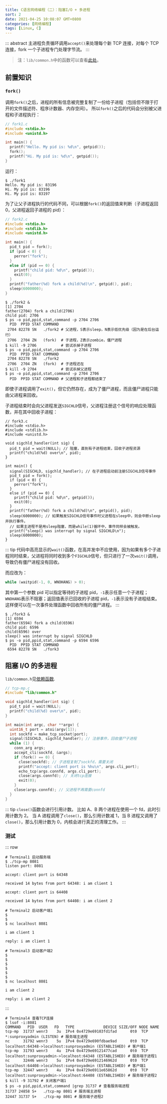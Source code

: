 ```yaml
---
title: C语言网络编程（二）：阻塞I/O + 多进程
sort: 2
date: 2021-04-25 10:08:07 GMT+0800
categories: [网络编程]
tags: [Linux, C]
---
```


::: abstract
主进程负责循环调用`accept()`来处理每个新 TCP 连接，对每个 TCP 连接，fork 一个子进程专门处理字节流。
:::

<!-- more -->

> 注：`lib/common.h`中的函数可以查看[此处](./lib.md)。

## 前置知识

### `fork()`

调用`fork()`之后，进程的所有信息被完整复制了一份给子进程（包括但不限于打开的文件描述符、程序计数器、内存空间）。
所以`fork()`之后的代码会分别被父进程和子进程执行：

```c
// fork1.c
#include <stdio.h>
#include <unistd.h>

int main() {
  printf("Hello. My pid is: %d\n", getpid());
  fork();
  printf("Hi. My pid is: %d\n", getpid());
}
```

运行：

```terminal
$ ./fork1
Hello. My pid is: 83196
Hi. My pid is: 83196
Hi. My pid is: 83197
```

为了让父子进程执行的代码不同，可以根据`fork()`的返回值来判断（子进程返回 0，父进程返回子进程的 pid）：

```c
// fork2.c
#include <stdio.h>
#include <stdlib.h>
#include <unistd.h>

int main() {
  pid_t pid = fork();
  if (pid < 0) {
    perror("fork");
  }
  else if (pid == 0) {
    printf("child pid: %d\n", getpid());
    exit(0);
  }
  printf("father(%d) fork a child(%d)\n", getpid(), pid);
  sleep(6000000);
}
```

```terminal
$ ./fork2 &
[1] 2704
father(2704) fork a child(2706)
child pid: 2706
$ ps -o pid,ppid,stat,command -p 2704 2706
  PID  PPID STAT COMMAND
 2704 82278 SN   ./fork2 # 父进程，S表示sleep，N表示低优先级（因为是在后台运行）
 2706  2704 ZN   (fork)  # 子进程，Z表示zombie，僵尸进程
$ kill -9 2706           # 尝试杀掉子进程
$ ps -o pid,ppid,stat,command -p 2704 2706
  PID  PPID STAT COMMAND
 2704 82278 SN   ./fork2
 2706  2704 ZN   (fork)  # 子进程还在
$ kill -9 2704           # 尝试杀掉父进程
$ ps -o pid,ppid,stat,command -p 2704 2706
  PID  PPID STAT COMMAND # 父进程和子进程都结束了
```

即使子进程调用了`exit()`，但它仍然存在，成为了僵尸进程，而且僵尸进程只能由父进程来回收。

子进程结束时会向父进程发送`SIGCHLD`信号，父进程注册这个信号的响应处理函数，并在其中回收子进程：

```c{7}
// fork3.c
#include <stdio.h>
#include <stdlib.h>
#include <unistd.h>

void sigchld_handler(int sig) {
  pid_t pid = wait(NULL); // 阻塞，直到有子进程结束，回收子进程资源
  printf("child(%d) over\n", pid);
}

int main() {
  signal(SIGCHLD, sigchld_handler); // 在子进程启动前注册SIGCHLD信号事件
  pid_t pid = fork();
  if (pid < 0) {
    perror("fork");
  }
  else if (pid == 0) {
    printf("child pid: %d\n", getpid());
    exit(0);
  }
  printf("father(%d) fork a child(%d)\n", getpid(), pid);
  sleep(6000000); // 如果触发SIGCHLD信号事件时父进程在sleep中，则会中断sleep并执行事件。
  // 如果主进程不是用sleep阻塞，而是while(1)循环中，事件同样会被触发。
  printf("sleep() was interrupt by signal SIGCHLD\n");
  sleep(6000000);
}
```

::: tip
代码中高亮显示的`wait()`函数，在高并发中不应使用，因为如果有多个子进程同时结束，父进程将同时收到多个`FIGCHLD`信号，但只进行了一次`wait()`调用，导致仍有僵尸进程没有回收。

而应改为：

```c
while (waitpid(-1, 0, WNOHANG) > 0);
```

其中第一个参数 pid 可以指定等待的子进程 pid，`-1`表示任意一个子进程；`WNOHANG`表示不阻塞；返回值表示已回收的子进程 pid，`-1`表示没有子进程结束。
这样便可以在一次事件处理函数中回收所有的僵尸进程。
:::

```terminal
$ ./fork3 &
[1] 6594
father(6594) fork a child(6596)
child pid: 6596
child(6596) over
sleep() was interrupt by signal SIGCHLD
$ ps -o pid,ppid,stat,command -p 6594 6596
  PID  PPID STAT COMMAND
 6594 82278 SN   ./fork3
```

## 阻塞 I/O 的多进程

`lib/common.h`见[依赖函数](./lib).

```c
// tcp-mp.c
#include "lib/common.h"

void sigchld_handler(int sig) {
  pid_t pid = wait(NULL);
  printf("child(%d) over\n", pid);
}

int main(int argc, char **argv) {
  uint16_t port = atoi(argv[1]);
  int sockfd = make_tcp_socket(port);
  signal(SIGCHLD, sigchld_handler); // 注册事件，回收僵尸子进程
  while (1) {
    conn_arg args;
    accept_cli(sockfd, &args);
    if (fork() == 0) {
      close(sockfd); // 子进程复制了sockfd，需要关闭
      printf("accept: client port is %hu\n", args.cli_port);
      echo_tcp(args.connfd, args.cli_port);
      close(args.connfd); // 关闭tcp连接
      exit(0);
    }
    close(args.connfd); // 父进程不再需要connfd
  }
}
```

::: tip
`close()`函数会进行引用计数。
比如 A、B 两个进程在使用一个 fd，此时引用计数为 2。
当 A 进程调用了`close()`，那么引用计数减 1，当 B 进程又调用了`close()`，那么引用计数为 0，内核会进行真正的清理工作。
:::

### 测试

::: row

```terminal
# Terminal1 启动服务端
$ ./tcp-mp 8081
listen port: 8081

accept: client port is 64348

received 14 bytes from port 64348: i am client 1

accept: client port is 64408

received 14 bytes from port 64408: i am client 2
```

```terminal
# Terminal2 启动客户端1
$
$
$ nc localhost 8081

i am client 1

reply: i am client 1
```

```terminal
# Terminal3 启动客户端2
$
$
$
$
$
$
$ nc localhost 8081

i am client 2

reply: i am client 2
```

:::

```terminal
# Terminal4 查看TCP连接
$ lsof -i:8081
COMMAND   PID  USER   FD   TYPE             DEVICE SIZE/OFF NODE NAME
tcp-mp  31737 wenr3    3u  IPv4 0x4729e69103fd1fad      0t0  TCP *:sunproxyadmin (LISTEN) # 服务端主进程
nc      31792 wenr3    5u  IPv4 0x4729e690fdbae9ad      0t0  TCP localhost:64348->localhost:sunproxyadmin (ESTABLISHED) # 客户端1
tcp-mp  31793 wenr3    4u  IPv4 0x4729e69121477cad      0t0  TCP localhost:sunproxyadmin->localhost:64348 (ESTABLISHED) # 服务端子进程1
nc      32446 wenr3    5u  IPv4 0x4729e6912146962d      0t0  TCP localhost:64408->localhost:sunproxyadmin (ESTABLISHED) # 客户端1
tcp-mp  32447 wenr3    4u  IPv4 0x4729e6911e65862d      0t0  TCP localhost:sunproxyadmin->localhost:64408 (ESTABLISHED) # 服务端子进程2
$ kill -9 31792 # 关闭客户端1
$ ps -o pid,ppid,stat,command |grep 31737 # 查看服务端进程
31737 24858 S+   ./tcp-mp 8081 # 服务端主进程
32447 31737 S+   ./tcp-mp 8081 # 服务端子进程2
```